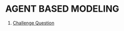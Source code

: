 # AGENT BASED MODELING

1. [Challenge Question](https://dpuri-wm.github.io/Agent-Based-Modelling/ChallengeQuestion)
